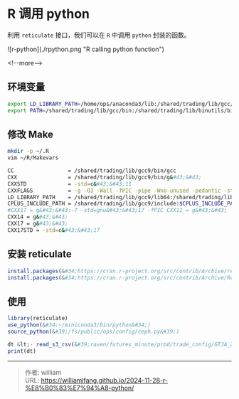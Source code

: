 # R 调用 python


利用 `reticulate` 接口，我们可以在 `R` 中调用 `python` 封装的函数。

![r-python](./rpython.png &#34;R calling python function&#34;)

&lt;!--more--&gt;

## 环境变量

```bash
export LD_LIBRARY_PATH=/home/ops/anaconda3/lib:/shared/trading/lib/gcc/lib64:/shared/trading/lib:/shared/trading/lib/gcc9/lib64:/shared/trading/lib/gcc9/lib:${LD_LIBRARY_PATH}
export PATH=/shared/trading/lib/gcc/bin:/shared/trading/lib/binutils/bin:/shared/trading/lib/gcc9/bin:${PATH}
```

## 修改 Make

```bash
mkdir -p ~/.R
vim ~/R/Makevars

CC                 = /shared/trading/lib/gcc9/bin/gcc
CXX                = /shared/trading/lib/gcc9/bin/g&#43;&#43;
CXXSTD             = -std=c&#43;&#43;11
CXXFLAGS           = -g -O3 -Wall -fPIC -pipe -Wno-unused -pedantic -static-libgcc -static-libstdc&#43;&#43;
LD_LIBRARY_PATH    = /shared/trading/lib/gcc9/lib64:/shared/trading/lib/gcc9/lib:$LD_LIBRARY_PATH
CPLUS_INCLUDE_PATH = /shared/trading/lib/gcc9/include:$CPLUS_INCLUDE_PATH
#CXX17 = g&#43;&#43;-7 -std=gnu&#43;&#43;17 -fPIC CXX11 = g&#43;&#43;
CXX14 = g&#43;&#43;
CXX17 = g&#43;&#43;
CXX17STD = -std=c&#43;&#43;17
```

## 安装 reticulate

```R
install.packages(&#34;https://cran.r-project.org/src/contrib/Archive/reticulate/reticulate_1.25.tar.gz&#34;, repos=NULL, type=&#34;source&#34;)
install.packages(&#34;https://cran.r-project.org/src/contrib/Archive/RcppTOML/RcppTOML_0.1.3.tar.gz&#34;, repos=NULL, type=&#34;source&#34;)
```

## 使用

```R
library(reticulate)
use_python(&#34;~/miniconda3/bin/python&#34;)
source_python(&#39;/fs/public/ops/config/ceph.py&#39;)

dt &lt;- read_s3_csv(&#39;raven/futures_minute/prod/trade_config/GTJA_ZGC_SHFE/2024-11-28.csv&#39;)
print(dt)
```


---

> 作者: william  
> URL: https://williamlfang.github.io/2024-11-28-r-%E8%B0%83%E7%94%A8-python/  


